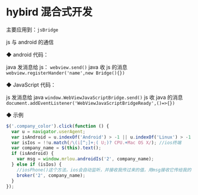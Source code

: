 # hybird 混合式开发

主要应用到：`jsBridge`

js 与 android 的通信

◆ android 代码：

java 发消息给 js： `webview.send()` java 收 js 的消息 `webview.registerHander('name',new Bridge(){})`

◆ JavaScript 代码：

js 发消息给 java `window.WebViewJavaScriptBridge.send()` js 收 java 的消息 `document.addEventListener('WebViewJavaScriptBridgeReady',()=>{})`

◆ 示例

```js
$('.company_color').click(function () {
  var u = navigator.userAgent;
  var isAndroid = u.indexOf('Android') > -1 || u.indexOf('Linux') > -1; //android终端或者uc浏览器
  var isIos = !!u.match(/\(i[^;]+;( U;)? CPU.+Mac OS X/); //ios终端
  var company_name = $(this).text();
  if (isAndroid) {
    var msg = window.mrlou.androidIs('2', company_name);
  } else if (isIos) {
    //iosPhone()这个方法，ios会自动监听，并接收我传过来的值，用msg接收它传给我的值
    broker('2', company_name);
  }
});
```
